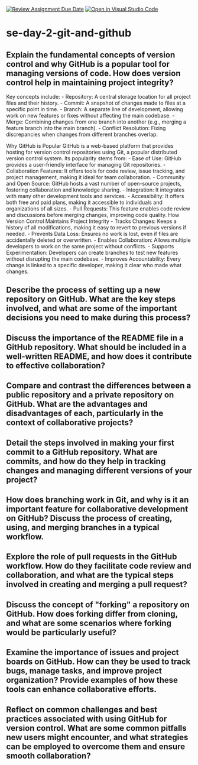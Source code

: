 [![Review Assignment Due Date](https://classroom.github.com/assets/deadline-readme-button-22041afd0340ce965d47ae6ef1cefeee28c7c493a6346c4f15d667ab976d596c.svg)](https://classroom.github.com/a/8wgCKhpZ)
[![Open in Visual Studio Code](https://classroom.github.com/assets/open-in-vscode-2e0aaae1b6195c2367325f4f02e2d04e9abb55f0b24a779b69b11b9e10269abc.svg)](https://classroom.github.com/online_ide?assignment_repo_id=18420212&assignment_repo_type=AssignmentRepo)
# se-day-2-git-and-github
## Explain the fundamental concepts of version control and why GitHub is a popular tool for managing versions of code. How does version control help in maintaining project integrity?
  Key concepts include:
       - Repository: A central storage location for all project files and their history.
       - Commit: A snapshot of changes made to files at a specific point in time.
      -  Branch: A separate line of development, allowing work on new features or fixes without affecting the main codebase.
      -  Merge: Combining changes from one branch into another (e.g., merging a feature branch into the main branch).
       - Conflict Resolution: Fixing discrepancies when changes from different branches overlap.

  Why GitHub is Popular
    GitHub is a web-based platform that provides hosting for version control repositories using Git, a popular distributed version control system. Its popularity stems from:
       - Ease of Use: GitHub provides a user-friendly interface for managing Git repositories.
       - Collaboration Features: It offers tools for code review, issue tracking, and project management, making it ideal for team collaboration.
      -  Community and Open Source: GitHub hosts a vast number of open-source projects, fostering collaboration and knowledge sharing.
       - Integration: It integrates with many other development tools and services.
       - Accessibility: It offers both free and paid plans, making it accessible to individuals and organizations of all sizes.
      -  Pull Requests: This feature enables code review and discussions before merging changes, improving code quality.
How Version Control Maintains Project Integrity
     - Tracks Changes: Keeps a history of all modifications, making it easy to revert to previous versions if needed.
     - Prevents Data Loss: Ensures no work is lost, even if files are accidentally deleted or overwritten.
     - Enables Collaboration: Allows multiple developers to work on the same project without conflicts.
     - Supports Experimentation: Developers can create branches to test new features without disrupting the main codebase.
     - Improves Accountability: Every change is linked to a specific developer, making it clear who made what changes.

## Describe the process of setting up a new repository on GitHub. What are the key steps involved, and what are some of the important decisions you need to make during this process?

## Discuss the importance of the README file in a GitHub repository. What should be included in a well-written README, and how does it contribute to effective collaboration?

## Compare and contrast the differences between a public repository and a private repository on GitHub. What are the advantages and disadvantages of each, particularly in the context of collaborative projects?

## Detail the steps involved in making your first commit to a GitHub repository. What are commits, and how do they help in tracking changes and managing different versions of your project?

## How does branching work in Git, and why is it an important feature for collaborative development on GitHub? Discuss the process of creating, using, and merging branches in a typical workflow.

## Explore the role of pull requests in the GitHub workflow. How do they facilitate code review and collaboration, and what are the typical steps involved in creating and merging a pull request?

## Discuss the concept of "forking" a repository on GitHub. How does forking differ from cloning, and what are some scenarios where forking would be particularly useful?

## Examine the importance of issues and project boards on GitHub. How can they be used to track bugs, manage tasks, and improve project organization? Provide examples of how these tools can enhance collaborative efforts.

## Reflect on common challenges and best practices associated with using GitHub for version control. What are some common pitfalls new users might encounter, and what strategies can be employed to overcome them and ensure smooth collaboration?
